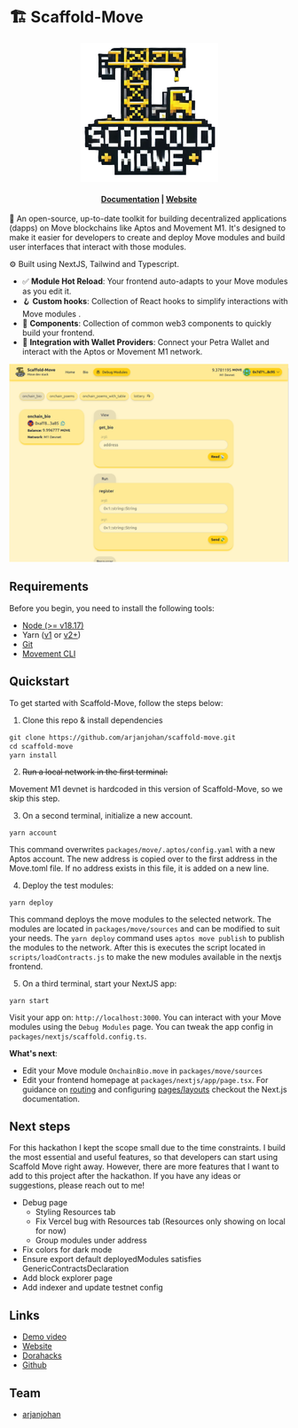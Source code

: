 # 🏗 Scaffold-Move

<div align="center">

![logo](/assets/logo_small.png)
<h4 align="center">
  <a href="https://github.com/arjanjohan/scaffold-move">Documentation</a> |
  <a href="https://scaffold-move-chi.vercel.app/">Website</a>
</h4>
</div>

🧪 An open-source, up-to-date toolkit for building decentralized applications (dapps) on Move blockchains like Aptos and Movement M1. It's designed to make it easier for developers to create and deploy Move modules and build user interfaces that interact with those modules.

⚙️ Built using NextJS, Tailwind and Typescript.

- ✅ **Module Hot Reload**: Your frontend auto-adapts to your Move modules as you edit it.
- 🪝 **Custom hooks**: Collection of React hooks to simplify interactions with Move modules .
- 🧱 **Components**: Collection of common web3 components to quickly build your frontend.
- 🔐 **Integration with Wallet Providers**: Connect your Petra Wallet and interact with the Aptos or Movement M1 network.

![Debug Modules tab](assets/debug.png)

## Requirements

Before you begin, you need to install the following tools:

- [Node (>= v18.17)](https://nodejs.org/en/download/)
- Yarn ([v1](https://classic.yarnpkg.com/en/docs/install/) or [v2+](https://yarnpkg.com/getting-started/install))
- [Git](https://git-scm.com/downloads)
- [Movement CLI](https://aptos.dev/en/build/cli)

## Quickstart

To get started with Scaffold-Move, follow the steps below:

1. Clone this repo & install dependencies

```
git clone https://github.com/arjanjohan/scaffold-move.git
cd scaffold-move
yarn install
```

2. ~~Run a local network in  the first terminal:~~

<!-- ```
yarn chain
``` -->

Movement M1 devnet is hardcoded in this version of Scaffold-Move, so we skip this step.

3. On a second terminal, initialize a new account.

```
yarn account
```

This command overwrites `packages/move/.aptos/config.yaml` with a new Aptos account. The new address is copied over to the first address in the Move.toml file. If no address exists in this file, it is added on a new line.

4. Deploy the test modules:

```
yarn deploy
```

This command deploys the move modules to the selected network. The modules are located in `packages/move/sources` and can be modified to suit your needs. The `yarn deploy` command uses `aptos move publish` to publish the modules to the network. After this is executes the script located in `scripts/loadContracts.js` to make the new modules available in the nextjs frontend.

5. On a third terminal, start your NextJS app:

```
yarn start
```

Visit your app on: `http://localhost:3000`. You can interact with your Move modules using the `Debug Modules` page. You can tweak the app config in `packages/nextjs/scaffold.config.ts`.

**What's next**:

- Edit your Move module `OnchainBio.move` in `packages/move/sources`
- Edit your frontend homepage at `packages/nextjs/app/page.tsx`. For guidance on [routing](https://nextjs.org/docs/app/building-your-application/routing/defining-routes) and configuring [pages/layouts](https://nextjs.org/docs/app/building-your-application/routing/pages-and-layouts) checkout the Next.js documentation.
<!-- - Edit your Move modules test in: `packages/hardhat/test`. To run test use `yarn hardhat:test` -->

## Next steps

For this hackathon I kept the scope small due to the time constraints. I build the most essential and useful features, so that developers can start using Scaffold Move right away. However, there are more features that I want to add to this project after the hackathon. If you have any ideas or suggestions, please reach out to me!

- Debug page
  - Styling Resources tab
  - Fix Vercel bug with Resources tab (Resources only showing on local for now)
  - Group modules under address
- Fix colors for dark mode
- Ensure export default deployedModules satisfies GenericContractsDeclaration
- Add block explorer page
- Add indexer and update testnet config

## Links

- [Demo video](https://www.loom.com/share/4491aa1f222e409782a5ede3a7ac5cb0)
- [Website](https://scaffold-move-chi.vercel.app/)
- [Dorahacks](https://dorahacks.io/buidl/13953)
- [Github](https://github.com/arjanjohan/scaffold-move)

## Team

- [arjanjohan](https://x.com/arjanjohan/)
